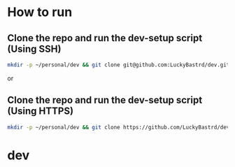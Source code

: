 # How to run

## Clone the repo and run the dev-setup script (Using SSH)
~~~bash
mkdir -p ~/personal/dev && git clone git@github.com:LuckyBastrd/dev.git ~/personal/dev && cd ~/personal/dev && ./dev-env
~~~

or

## Clone the repo and run the dev-setup script (Using HTTPS)
~~~bash
mkdir -p ~/personal/dev && git clone https://github.com/LuckyBastrd/dev.git ~/personal/dev && cd ~/personal/dev && ./dev-env
~~~
# dev
